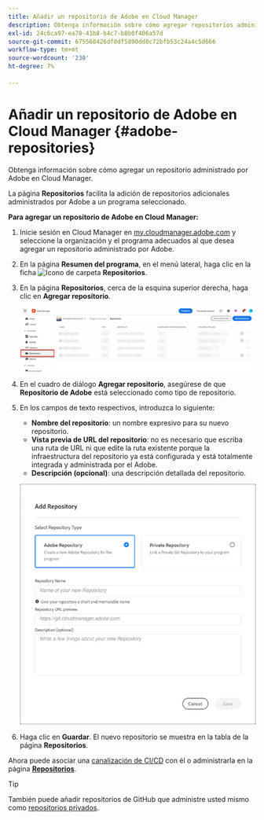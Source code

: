 ```yaml
---
title: Añadir un repositorio de Adobe en Cloud Manager
description: Obtenga información sobre cómo agregar repositorios administrados por Adobe en Cloud Manager.
exl-id: 24c6ca97-ea70-41b8-b4c7-b8b0f406a57d
source-git-commit: 675568426df0df5890dd8c72bfb53c24a4c5d666
workflow-type: tm+mt
source-wordcount: '230'
ht-degree: 7%

---
```


# Añadir un repositorio de Adobe en Cloud Manager {#adobe-repositories}

Obtenga información sobre cómo agregar un repositorio administrado por Adobe en Cloud Manager.

La página **Repositorios** facilita la adición de repositorios adicionales administrados por Adobe a un programa seleccionado.

**Para agregar un repositorio de Adobe en Cloud Manager:**

1. Inicie sesión en Cloud Manager en [my.cloudmanager.adobe.com](https://my.cloudmanager.adobe.com/) y seleccione la organización y el programa adecuados al que desea agregar un repositorio administrado por Adobe.

1. En la página **Resumen del programa**, en el menú lateral, haga clic en la ficha ![Icono de carpeta](https://spectrum.adobe.com/static/icons/workflow_18/Smock_Folder_18_N.svg) **Repositorios**.

1. En la página **Repositorios**, cerca de la esquina superior derecha, haga clic en **Agregar repositorio**.

   ![Botón Agregar repositorio](/help/managing-code/assets/repositories-tab.png)

1. En el cuadro de diálogo **Agregar repositorio**, asegúrese de que **Repositorio de Adobe** está seleccionado como tipo de repositorio.

1. En los campos de texto respectivos, introduzca lo siguiente:

   * **Nombre del repositorio**: un nombre expresivo para su nuevo repositorio.
   * **Vista previa de URL del repositorio**: no es necesario que escriba una ruta de URL ni que edite la ruta existente porque la infraestructura del repositorio ya está configurada y está totalmente integrada y administrada por el Adobe.
   * **Descripción (opcional)**: una descripción detallada del repositorio.

   ![Cuadro de diálogo Agregar repositorio](/help/managing-code/assets/repository-add-adobe.png)

1. Haga clic en **Guardar**.
El nuevo repositorio se muestra en la tabla de la página **Repositorios**.

Ahora puede asociar una [canalización de CI/CD](/help/overview/ci-cd-pipelines.md) con él o administrarla en la página [**Repositorios**](/help/managing-code/managing-repositories.md).

>[!TIP]
>
>También puede añadir repositorios de GitHub que administre usted mismo como [repositorios privados](/help/managing-code/private-repositories.md).
